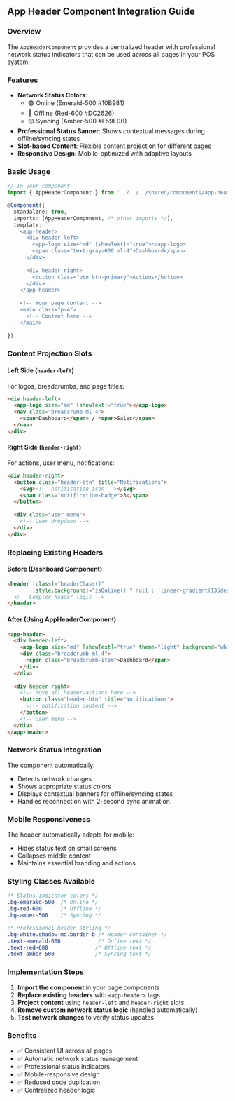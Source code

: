 ## App Header Component Integration Guide

### Overview
The `AppHeaderComponent` provides a centralized header with professional network status indicators that can be used across all pages in your POS system.

### Features
- **Network Status Colors**: 
  - 🟢 Online (Emerald-500 #10B981)
  - 🔴 Offline (Red-600 #DC2626) 
  - 🟡 Syncing (Amber-500 #F59E0B)
- **Professional Status Banner**: Shows contextual messages during offline/syncing states
- **Slot-based Content**: Flexible content projection for different pages
- **Responsive Design**: Mobile-optimized with adaptive layouts

### Basic Usage

```typescript
// In your component
import { AppHeaderComponent } from '../../../shared/components/app-header/app-header.component';

@Component({
  standalone: true,
  imports: [AppHeaderComponent, /* other imports */],
  template: `
    <app-header>
      <div header-left>
        <app-logo size="md" [showText]="true"></app-logo>
        <span class="text-gray-600 ml-4">Dashboard</span>
      </div>
      
      <div header-right>
        <button class="btn btn-primary">Actions</button>
      </div>
    </app-header>
    
    <!-- Your page content -->
    <main class="p-4">
      <!-- Content here -->
    </main>
  `
})
```

### Content Projection Slots

#### Left Side (`header-left`)
For logos, breadcrumbs, and page titles:
```html
<div header-left>
  <app-logo size="md" [showText]="true"></app-logo>
  <nav class="breadcrumb ml-4">
    <span>Dashboard</span> / <span>Sales</span>
  </nav>
</div>
```

#### Right Side (`header-right`) 
For actions, user menu, notifications:
```html
<div header-right>
  <button class="header-btn" title="Notifications">
    <svg><!-- notification icon --></svg>
    <span class="notification-badge">3</span>
  </button>
  
  <div class="user-menu">
    <!-- User dropdown -->
  </div>
</div>
```

### Replacing Existing Headers

#### Before (Dashboard Component)
```html
<header [class]="headerClass()" 
        [style.background]="isOnline() ? null : 'linear-gradient(135deg, #dc2626 0%, #b91c1c 100%)'">
  <!-- Complex header logic -->
</header>
```

#### After (Using AppHeaderComponent)
```html
<app-header>
  <div header-left>
    <app-logo size="md" [showText]="true" theme="light" background="white"></app-logo>
    <div class="breadcrumb ml-4">
      <span class="breadcrumb-item">Dashboard</span>
    </div>
  </div>
  
  <div header-right>
    <!-- Move all header-actions here -->
    <button class="header-btn" title="Notifications">
      <!-- notification content -->
    </button>
    <!-- user menu -->
  </div>
</app-header>
```

### Network Status Integration

The component automatically:
- Detects network changes
- Shows appropriate status colors  
- Displays contextual banners for offline/syncing states
- Handles reconnection with 2-second sync animation

### Mobile Responsiveness

The header automatically adapts for mobile:
- Hides status text on small screens
- Collapses middle content
- Maintains essential branding and actions

### Styling Classes Available

```css
/* Status indicator colors */
.bg-emerald-500  /* Online */
.bg-red-600      /* Offline */ 
.bg-amber-500    /* Syncing */

/* Professional header styling */
.bg-white.shadow-md.border-b /* Header container */
.text-emerald-600            /* Online text */
.text-red-600               /* Offline text */
.text-amber-500             /* Syncing text */
```

### Implementation Steps

1. **Import the component** in your page components
2. **Replace existing headers** with `<app-header>` tags
3. **Project content** using `header-left` and `header-right` slots
4. **Remove custom network status logic** (handled automatically)
5. **Test network changes** to verify status updates

### Benefits

- ✅ Consistent UI across all pages
- ✅ Automatic network status management
- ✅ Professional status indicators
- ✅ Mobile-responsive design
- ✅ Reduced code duplication
- ✅ Centralized header logic